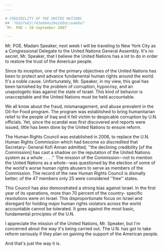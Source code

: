 ```yaml
---
---

# CREDIBILITY OF THE UNITED NATIONS
## `70a5fe82c743e664a39e160dccea60e7`
`Mr. POE — 20 September 2007`

---
```



Mr. POE. Madam Speaker, next week I will be traveling to New York 
City as a Congressional Delegate to the United Nations General 
Assembly. It's no secret, Mr. Speaker, that I believe the United 
Nations has a lot to do in order to restore the trust of the American 
people.

Since its inception, one of the primary objectives of the United 
Nations has been to protect and advance fundamental human rights around 
the world. It's a noble cause. Unfortunately, Mr. Speaker, in my view, 
this goal has been tarnished by the problem of corruption, hypocrisy, 
and an unapologetic bias against the state of Israel. This kind of 
behavior is unacceptable and the United Nations must be held 
accountable.

We all know about the fraud, mismanagement, and abuse prevalent in 
the Oil-for-Food program. The program was established to bring 
humanitarian relief to the people of Iraq and it fell victim to 
despicable corruption by U.N. officials. Yet, since the scandal was 
first discovered and reports were issued, little has been done by the 
United Nations to ensure reform.

The Human Rights Council was established in 2006, to replace the U.N. 
Human Rights Commission which had become so discredited that Secretary-
General Kofi Annan admitted, ''the declining credibility [of the 
Commission] has cast a shadow on the reputation of the United Nations 
system as a whole . . . .'' The mission of the Commission--not to 
mention the United Nations as a whole--was questioned by the election 
of some of the world's worse human rights abusers to serve as members 
of the Commission. The record of the new Human Rights Council is 
dismally better; of the 47 members only 25 were considered ''free'' 
states.

This Council has also demonstrated a strong bias against Israel. In 
the first year of its operations, more than 70 percent of the country-
specific resolutions were on Israel. This disproportionate focus on 
Israel and disregard for holding major human rights violators across 
the world accountable cannot be tolerated. It goes against the most 
basic, fundamental principles of the U.N.

I appreciate the mission of the United Nations, Mr. Speaker, but I'm 
concerned about the way it's being carried out. The U.N. has got to 
take reform seriously if they plan on gaining the support of the 
American people.

And that's just the way it is.
